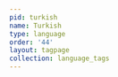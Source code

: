 ```yaml
---
pid: turkish
name: Turkish
type: language
order: '44'
layout: tagpage
collection: language_tags
---
```

